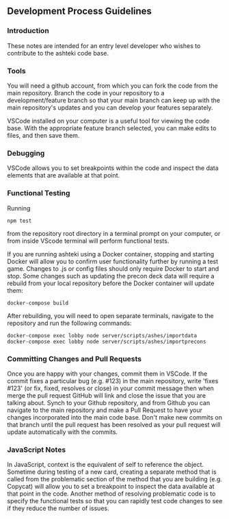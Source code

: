 ## Development Process Guidelines
### Introduction

These notes are intended for an entry level developer who wishes to contribute to the ashteki code base.

### Tools

You will need a github account, from which you can fork the code from the main repository. Branch the code in your repository to a development/feature branch so that your main branch can keep up with the main repository's updates and you can develop your features separately.

VSCode installed on your computer is a useful tool for viewing the code base. With the appropriate feature branch selected, you can make edits to files, and then save them. 

### Debugging

VSCode allows you to set breakpoints within the code and inspect the data elements that are available at that point.

### Functional Testing

Running 
```
npm test
```
from the repository root directory in a terminal prompt on your computer, or from inside VScode terminal will perform functional tests. 

If you are running ashteki using a Docker container, stopping and starting Docker will allow you to confirm user functionality further by running a test game. Changes to .js or config files should only require Docker to start and stop. Some changes such as updating the precon deck data will require a rebuild from your local repository before the Docker container will update them:
```
docker-compose build
```
After rebuilding, you will need to open separate terminals, navigate to the repository and run the following commands:
```
docker-compose exec lobby node server/scripts/ashes/importdata
docker-compose exec lobby node server/scripts/ashes/importprecons
```

### Committing Changes and Pull Requests

Once you are happy with your changes, commit them in VSCode. If the commit fixes a particular bug (e.g. #123) in the main repository, write 'fixes #123' (or fix, fixed, resolves or close) in your commit message then when  merge the pull request GitHub will link and close the issue that you are talking about. Synch to your Github repository, and from Github you can navigate to the main repository and make a Pull Request to have your changes incorporated into the main code base. Don't make new commits on that branch until the pull request has been resolved as your pull request will update automatically with the commits.

### JavaScript Notes

In JavaScript, context is the equivalent of self to reference the object.
Sometime during testing of a new card, creating a separate method that is called from the problematic section of the method that you are building (e.g. Copycat) will allow you to set a breakpoint to inspect the data available at that point in the code. Another method of resolving problematic code is to specify the functional tests so that you can rapidly test code changes to see if they reduce the number of issues. 